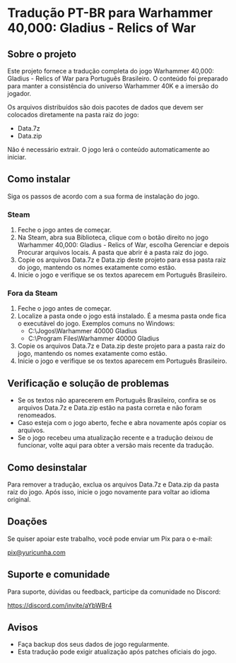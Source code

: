 # Tradução PT-BR para Warhammer 40,000: Gladius - Relics of War

## Sobre o projeto
Este projeto fornece a tradução completa do jogo Warhammer 40,000: Gladius - Relics of War para Português Brasileiro. O conteúdo foi preparado para manter a consistência do universo Warhammer 40K e a imersão do jogador.

Os arquivos distribuídos são dois pacotes de dados que devem ser colocados diretamente na pasta raiz do jogo:

- Data.7z
- Data.zip

Não é necessário extrair. O jogo lerá o conteúdo automaticamente ao iniciar.

## Como instalar
Siga os passos de acordo com a sua forma de instalação do jogo.

### Steam
1. Feche o jogo antes de começar.
2. Na Steam, abra sua Biblioteca, clique com o botão direito no jogo Warhammer 40,000: Gladius - Relics of War, escolha Gerenciar e depois Procurar arquivos locais. A pasta que abrir é a pasta raiz do jogo.
3. Copie os arquivos Data.7z e Data.zip deste projeto para essa pasta raiz do jogo, mantendo os nomes exatamente como estão.
4. Inicie o jogo e verifique se os textos aparecem em Português Brasileiro.

### Fora da Steam
1. Feche o jogo antes de começar.
2. Localize a pasta onde o jogo está instalado. É a mesma pasta onde fica o executável do jogo. Exemplos comuns no Windows:
   - C:\Jogos\Warhammer 40000 Gladius
   - C:\Program Files\Warhammer 40000 Gladius
3. Copie os arquivos Data.7z e Data.zip deste projeto para a pasta raiz do jogo, mantendo os nomes exatamente como estão.
4. Inicie o jogo e verifique se os textos aparecem em Português Brasileiro.

## Verificação e solução de problemas
- Se os textos não aparecerem em Português Brasileiro, confira se os arquivos Data.7z e Data.zip estão na pasta correta e não foram renomeados.
- Caso esteja com o jogo aberto, feche e abra novamente após copiar os arquivos.
- Se o jogo recebeu uma atualização recente e a tradução deixou de funcionar, volte aqui para obter a versão mais recente da tradução.

## Como desinstalar
Para remover a tradução, exclua os arquivos Data.7z e Data.zip da pasta raiz do jogo. Após isso, inicie o jogo novamente para voltar ao idioma original.

## Doações
Se quiser apoiar este trabalho, você pode enviar um Pix para o e-mail:

pix@yuricunha.com

## Suporte e comunidade
Para suporte, dúvidas ou feedback, participe da comunidade no Discord:

https://discord.com/invite/aYbWBr4

## Avisos
- Faça backup dos seus dados de jogo regularmente.
- Esta tradução pode exigir atualização após patches oficiais do jogo.
